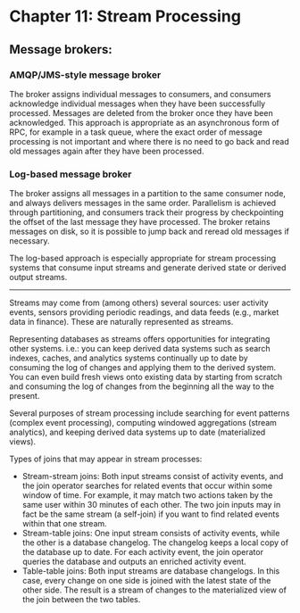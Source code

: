 # Chapter 11: Stream Processing

## Message brokers:

### AMQP/JMS-style message broker

The broker assigns individual messages to consumers, and consumers acknowledge individual messages when they have been
successfully processed. Messages are deleted from the broker once they have been acknowledged. This approach is
appropriate as an asynchronous form of RPC, for example in a task queue, where the exact order of message processing is
not important and where there is no need to go back and read old messages again after they have been processed.

### Log-based message broker

The broker assigns all messages in a partition to the same consumer node, and always delivers messages in the same
order. Parallelism is achieved through partitioning, and consumers track their progress by checkpointing the offset of
the last message they have processed. The broker retains messages on disk, so it is possible to jump back and reread
old messages if necessary.

The log-based approach is especially appropriate for stream processing systems that consume input streams and generate
derived state or derived output streams.

----

Streams may come from (among others) several sources: user activity events, sensors providing periodic readings, and
data feeds (e.g., market data in finance). These are naturally represented as streams.

Representing databases as streams offers opportunities for integrating other systems. i.e.: you can keep derived data
systems such as search indexes, caches, and analytics systems continually up to date by consuming the log of changes
and applying them to the derived system. You can even build fresh views onto existing data by starting from scratch
and consuming the log of changes from the beginning all the way to the present.

Several purposes of stream processing include searching for event patterns (complex event processing), computing
windowed aggregations (stream analytics), and keeping derived data systems up to date (materialized views).

Types of joins that may appear in stream processes:

- Stream-stream joins: Both input streams consist of activity events, and the join operator searches for related events
  that occur within some window of time. For example, it may match two actions taken by the same user within 30 minutes
  of each other. The two join inputs may in fact be the same stream (a self-join) if you want to find related events
  within that one stream.
- Stream-table joins: One input stream consists of activity events, while the other is a database changelog. The
  changelog keeps a local copy of the database up to date. For each activity event, the join operator queries the
  database and outputs an enriched activity event.
- Table-table joins: Both input streams are database changelogs. In this case, every change on one side is joined with
  the latest state of the other side. The result is a stream of changes to the materialized view of the join between
  the two tables.
